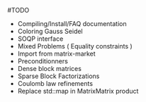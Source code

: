 #TODO

 * Compiling/Install/FAQ documentation
 * Coloring Gauss Seidel
 * SOQP interface
 * Mixed Problems ( Equality constraints )
 * Import from matrix-market
 * Preconditionners
 * Dense block matrices
 * Sparse Block Factorizations
 * Coulomb law refinements
 * Replace std::map in MatrixMatrix product

